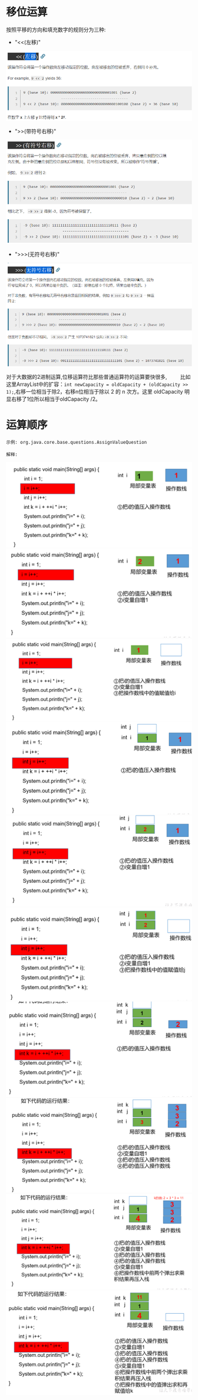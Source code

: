 # 移位运算

按照平移的方向和填充数字的规则分为三种:

- "<<(左移)"

![](../pics/左移.png)

- ">>(带符号右移)"

![](../pics/有符号的右移.png)

- ">>>(无符号右移)"

![](../pics/无符号右移.png)

对于大数据的2进制运算,位移运算符比那些普通运算符的运算要快很多,
　　
比如这里ArrayList中的扩容：`int newCapacity = oldCapacity + (oldCapacity >> 1);`,右移一位相当于除2，右移n位相当于除以 2 的 n 次方。这里 oldCapacity 明显右移了1位所以相当于oldCapacity /2。

# 运算顺序

    示例: org.java.core.base.questions.AssignValueQuestion
    
    解释:

![](pics/基本加减赋值操作运算过程01.png)    
![](pics/基本加减赋值操作运算过程02.png)    
![](pics/基本加减赋值操作运算过程03.png)    
![](pics/基本加减赋值操作运算过程04.png)    
![](pics/基本加减赋值操作运算过程05.png)    
![](pics/基本加减赋值操作运算过程06.png)    
![](pics/基本加减赋值操作运算过程07.png)    
![](pics/基本加减赋值操作运算过程08.png)    
![](pics/基本加减赋值操作运算过程09.png)    
![](pics/基本加减赋值操作运算过程10.png)    